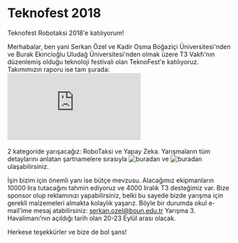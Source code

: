 # Teknofest 2018

Teknofest Robotaksi 2018'e katılıyorum!


Merhabalar, ben yani Serkan Özel ve Kadir Osma Boğaziçi Üniversitesi'nden ve Burak Ekincioğlu Uludağ Üniversitesi'nden olmak üzere T3 Vakfı'nın düzenlemiş olduğu teknoloji festivali olan TeknoFest'e katılıyoruz. Takımımızın raporu ise tam şurada: ![rapor](https://github.com/serkan-ozel-2015400123/Teknofest2018Robotaksi/blob/master/Report.pdf)

2 kategoride yarışacağız: RoboTaksi ve Yapay Zeka. Yarışmaların tüm detaylarını anlatan şartnamelere sırasıyla ![buradan](http://teknofestistanbul.org/tr/teknoloji-yarismalari/robotaksi-yarismasi) ve ![buradan](http://teknofestistanbul.org/tr/teknoloji-yarismalari/yapay-zeka-yarismasi) ulaşabilirsiniz.

İşin bizim için önemli yanı ise bütçe mevzusu. Alacağımız ekipmanların 10000 lira tutacağını tahmin ediyoruz ve 4000 liralık T3 desteğimiz var. Bize sponsor olup reklamınızı yapabilirsiniz, belki bu sayede bizde yarışma için gerekli malzemeleri almakta kolaylık yaşarız. Böyle bir durumda okul e-mail'ime mesaj atabilirsiniz: serkan.ozel@boun.edu.tr Yarışma 3. Havalimanı'nın açıldığı tarih olan 20-23 Eylül arası olacak.

Herkese teşekkürler ve bize de bol şans!


